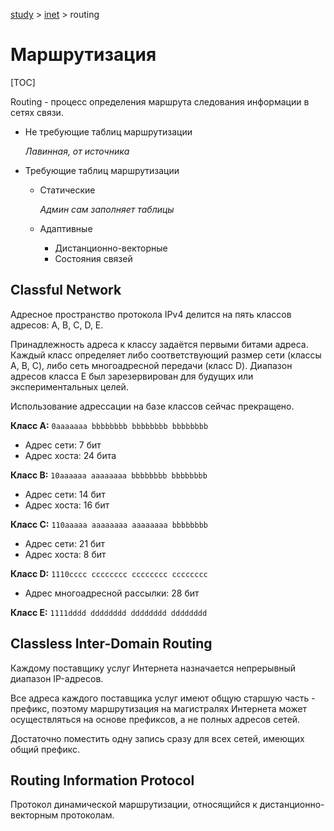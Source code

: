 [study](../) > [inet](./) > routing

# Маршрутизация

[TOC]

Routing - процесс определения маршрута следования информации в сетях связи.

- Не требующие таблиц маршрутизации

  *Лавинная, от источника*

- Требующие таблиц маршрутизации

  - Статические

    *Админ сам заполняет таблицы*

  - Адаптивные

    - Дистанционно-векторные
    - Состояния связей

## Classful Network

Адресное пространство протокола IPv4 делится на пять классов адресов: А, B, C, D, E.

Принадлежность адреса к классу задаётся первыми битами адреса. Каждый класс определяет либо соответствующий размер сети (классы A, B, C), либо сеть многоадресной передачи (класс D). Диапазон адресов класса E был зарезервирован для будущих или экспериментальных целей.

Использование адрессации на базе классов сейчас прекращено.

**Класс A:** `0aaaaaaa bbbbbbbb bbbbbbbb bbbbbbbb`

* Адрес сети: 7 бит
* Адрес хоста: 24 бита

**Класс B:** `10aaaaaa aaaaaaaa bbbbbbbb bbbbbbbb`

* Адрес сети: 14 бит
* Адрес хоста: 16 бит

**Класс C:** `110aaaaa aaaaaaaa aaaaaaaa bbbbbbbb`

* Адрес сети: 21 бит
* Адрес хоста: 8 бит

**Класс D:** `1110сссс сссссссс сссссссс сссссссс`

* Адрес многоадресной рассылки: 28 бит

**Класс E:** `1111dddd dddddddd dddddddd dddddddd`

## Classless Inter-Domain Routing

Каждому поставщику услуг Интернета назначается непрерывный диапазон IP-адресов.

Все адреса каждого поставщика услуг имеют общую старшую часть - префикс, поэтому маршрутизация на магистралях Интернета может осуществляться на основе префиксов, а не полных адресов сетей.

Достаточно поместить одну запись сразу для всех сетей, имеющих общий префикс.

## Routing Information Protocol

Протокол динамической маршрутизации, относящийся к дистанционно-векторным протоколам.

